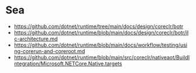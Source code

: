 # Sea

* https://github.com/dotnet/runtime/tree/main/docs/design/coreclr/botr
* https://github.com/dotnet/runtime/blob/main/docs/design/coreclr/botr/ilc-architecture.md
* https://github.com/dotnet/runtime/blob/main/docs/workflow/testing/using-corerun-and-coreroot.md
* https://github.com/dotnet/runtime/blob/main/src/coreclr/nativeaot/BuildIntegration/Microsoft.NETCore.Native.targets